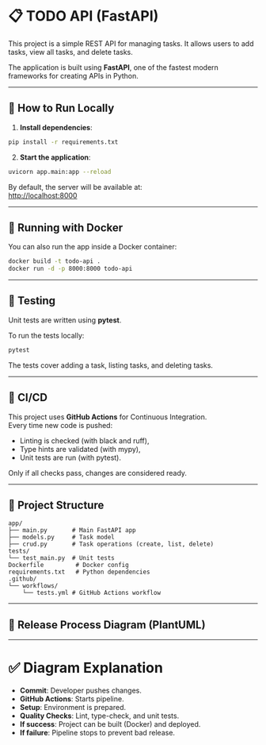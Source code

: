 # 📋 TODO API (FastAPI)

This project is a simple REST API for managing tasks.
It allows users to add tasks, view all tasks, and delete tasks.

The application is built using **FastAPI**, one of the fastest modern frameworks for creating APIs in Python.

---

## 🚀 How to Run Locally

1. **Install dependencies**:

```bash
pip install -r requirements.txt
```

2. **Start the application**:

```bash
uvicorn app.main:app --reload
```

By default, the server will be available at:  
[http://localhost:8000](http://localhost:8000)

---

## 🐳 Running with Docker

You can also run the app inside a Docker container:

```bash
docker build -t todo-api .
docker run -d -p 8000:8000 todo-api
```

---

## 🧪 Testing

Unit tests are written using **pytest**.

To run the tests locally:

```bash
pytest
```

The tests cover adding a task, listing tasks, and deleting tasks.

---

## 🔄 CI/CD

This project uses **GitHub Actions** for Continuous Integration.  
Every time new code is pushed:
- Linting is checked (with black and ruff),
- Type hints are validated (with mypy),
- Unit tests are run (with pytest).

Only if all checks pass, changes are considered ready.

---

## 📂 Project Structure

```plaintext
app/
├── main.py       # Main FastAPI app
├── models.py     # Task model
├── crud.py       # Task operations (create, list, delete)
tests/
└── test_main.py  # Unit tests
Dockerfile         # Docker config
requirements.txt   # Python dependencies
.github/
└── workflows/
    └── tests.yml # GitHub Actions workflow
```

---

## 🚀 Release Process Diagram (PlantUML)



---

# ✅ Diagram Explanation
- **Commit**: Developer pushes changes.
- **GitHub Actions**: Starts pipeline.
- **Setup**: Environment is prepared.
- **Quality Checks**: Lint, type-check, and unit tests.
- **If success**: Project can be built (Docker) and deployed.
- **If failure**: Pipeline stops to prevent bad release.
